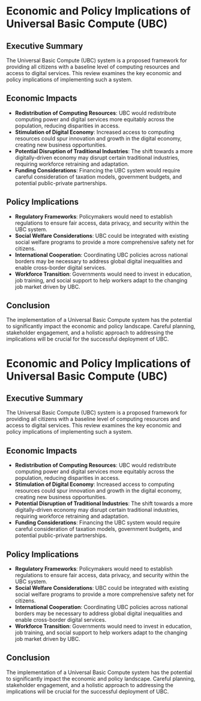 # Economic and Policy Implications of Universal Basic Compute (UBC)

## Executive Summary
The Universal Basic Compute (UBC) system is a proposed framework for providing all citizens with a baseline level of computing resources and access to digital services. This review examines the key economic and policy implications of implementing such a system.

## Economic Impacts
- **Redistribution of Computing Resources**: UBC would redistribute computing power and digital services more equitably across the population, reducing disparities in access.
- **Stimulation of Digital Economy**: Increased access to computing resources could spur innovation and growth in the digital economy, creating new business opportunities.
- **Potential Disruption of Traditional Industries**: The shift towards a more digitally-driven economy may disrupt certain traditional industries, requiring workforce retraining and adaptation.
- **Funding Considerations**: Financing the UBC system would require careful consideration of taxation models, government budgets, and potential public-private partnerships.

## Policy Implications
- **Regulatory Frameworks**: Policymakers would need to establish regulations to ensure fair access, data privacy, and security within the UBC system.
- **Social Welfare Considerations**: UBC could be integrated with existing social welfare programs to provide a more comprehensive safety net for citizens.
- **International Cooperation**: Coordinating UBC policies across national borders may be necessary to address global digital inequalities and enable cross-border digital services.
- **Workforce Transition**: Governments would need to invest in education, job training, and social support to help workers adapt to the changing job market driven by UBC.

## Conclusion
The implementation of a Universal Basic Compute system has the potential to significantly impact the economic and policy landscape. Careful planning, stakeholder engagement, and a holistic approach to addressing the implications will be crucial for the successful deployment of UBC.
# Economic and Policy Implications of Universal Basic Compute (UBC)

## Executive Summary
The Universal Basic Compute (UBC) system is a proposed framework for providing all citizens with a baseline level of computing resources and access to digital services. This review examines the key economic and policy implications of implementing such a system.

## Economic Impacts
- **Redistribution of Computing Resources**: UBC would redistribute computing power and digital services more equitably across the population, reducing disparities in access.
- **Stimulation of Digital Economy**: Increased access to computing resources could spur innovation and growth in the digital economy, creating new business opportunities.
- **Potential Disruption of Traditional Industries**: The shift towards a more digitally-driven economy may disrupt certain traditional industries, requiring workforce retraining and adaptation.
- **Funding Considerations**: Financing the UBC system would require careful consideration of taxation models, government budgets, and potential public-private partnerships.

## Policy Implications
- **Regulatory Frameworks**: Policymakers would need to establish regulations to ensure fair access, data privacy, and security within the UBC system.
- **Social Welfare Considerations**: UBC could be integrated with existing social welfare programs to provide a more comprehensive safety net for citizens.
- **International Cooperation**: Coordinating UBC policies across national borders may be necessary to address global digital inequalities and enable cross-border digital services.
- **Workforce Transition**: Governments would need to invest in education, job training, and social support to help workers adapt to the changing job market driven by UBC.

## Conclusion
The implementation of a Universal Basic Compute system has the potential to significantly impact the economic and policy landscape. Careful planning, stakeholder engagement, and a holistic approach to addressing the implications will be crucial for the successful deployment of UBC.
